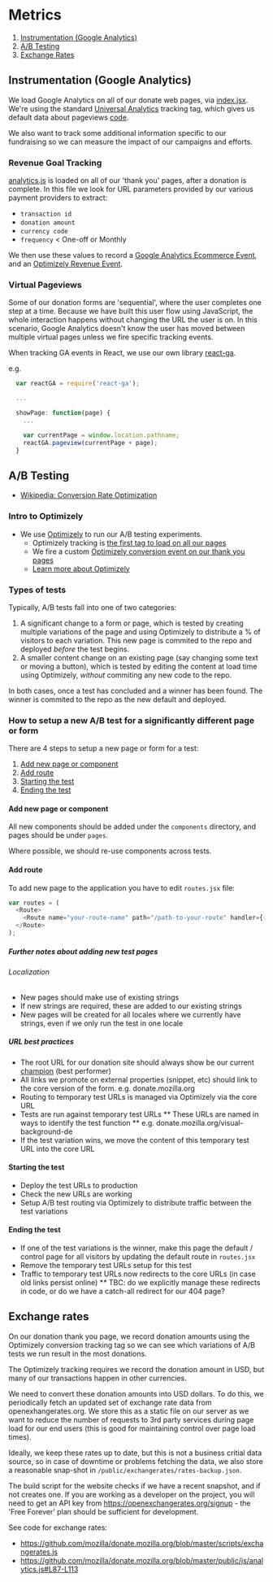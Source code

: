 # Metrics

1. [Instrumentation (Google Analytics)](#instrumentation-google-analytics)
2. [A/B Testing](#ab-testing)
3. [Exchange Rates](#exchange-rates)


## Instrumentation (Google Analytics)

We load Google Analytics on all of our donate web pages, via [index.jsx](https://github.com/mozilla/donate.mozilla.org/blob/master/pages/index.jsx). We're using the standard [Universal Analytics](https://support.google.com/analytics/answer/2790010?hl%3Den) tracking tag, which gives us default data about pageviews [code](https://github.com/mozilla/donate.mozilla.org/blob/master/pages/index.jsx#L33).

We also want to track some additional information specific to our fundraising so we can measure the impact of our campaigns and efforts.

### Revenue Goal Tracking

[analytics.js](https://github.com/mozilla/donate.mozilla.org/blob/master/public/js/analytics.js) is loaded on all of our 'thank you' pages, after a donation is complete. In this file we look for URL parameters provided by our various payment providers to extract:

* `transaction id`
* `donation amount`
* `currency code`
* `frequency` < One-off or Monthly

We then use these values to record a [Google Analytics Ecommerce Event](https://developers.google.com/analytics/devguides/collection/gajs/gaTrackingEcommerce), and an [Optimizely Revenue Event](https://help.optimizely.com/hc/en-us/articles/200039865-Revenue-tracking-goals).

### Virtual Pageviews

Some of our donation forms are 'sequential', where the user completes one step at a time. Because we have built this user flow using JavaScript, the whole interaction happens without changing the URL the user is on. In this scenario, Google Analytics doesn't know the user has moved between multiple virtual pages unless we fire specific tracking events.

When tracking GA events in React, we use our own library [react-ga](https://github.com/mozilla/react-ga/).

e.g.

```js
  var reactGA = require('react-ga');

  ...

  showPage: function(page) {
    ...

    var currentPage = window.location.pathname;
    reactGA.pageview(currentPage + page);
  }
```


## A/B Testing

* [Wikipedia: Conversion Rate Optimization](https://en.wikipedia.org/wiki/Conversion_rate_optimization)

### Intro to Optimizely

* We use [Optimizely](http://optimizely.com/) to run our A/B testing experiments.
  * Optimizely tracking is [the first tag to load on all our pages](https://github.com/mozilla/donate.mozilla.org/blob/master/pages/index.jsx#L8)
  * We fire a custom [Optimizely conversion event on our thank you pages](https://github.com/mozilla/donate.mozilla.org/blob/master/public/js/analytics.js#L121-L126)
  * [Learn more about Optimizely](https://learn.optimizely.com/hc/en-us)

### Types of tests

Typically, A/B tests fall into one of two categories:

1. A significant change to a form or page, which is tested by creating multiple variations of the page and using Optimizely to distribute a % of visitors to each variation. This new page is commited to the repo and deployed *before* the test begins.
2. A smaller content change on an existing page (say changing some text or moving a button), which is tested by editing the content at load time using Optimizely, *without* commiting any new code to the repo.

In both cases, once a test has concluded and a winner has been found. The winner is commited to the repo as the new default and deployed.

### How to setup a new A/B test for a significantly different page or form

There are 4 steps to setup a new page or form for a test:

1. [Add new page or component](#add-new-page-or-component)
2. [Add route](#add-route)
3. [Starting the test](#starting-the-test)
4. [Ending the test](#ending-the-test)


#### Add new page or component

All new components should be added under the `components` directory, and pages should be under `pages`.

Where possible, we should re-use components across tests.

#### Add route

To add new page to the application you have to edit `routes.jsx` file:

``` typescript
var routes = (
  <Route>
    <Route name="your-route-name" path="/path-to-your-route" handler={require('path-to-your-component.jsx')} />
  </Route>
);
```

##### Further notes about adding new test pages

###### Localization

* New pages should make use of existing strings
* If new strings are required, these are added to our existing strings
* New pages will be created for all locales where we currently have strings, even if we only run the test in one locale

##### URL best practices

* The root URL for our donation site should always show be our current [champion]() (best performer)
* All links we promote on external properties (snippet, etc) should link to the core version of the form. e.g. donate.mozilla.org
* Routing to temporary test URLs is managed via Optimizely via the core URL
* Tests are run against temporary test URLs
** These URLs are named in ways to identify the test function
** e.g. donate.mozilla.org/visual-background-de
* If the test variation wins, we move the content of this temporary test URL into the core URL

#### Starting the test

* Deploy the test URLs to production
* Check the new URLs are working
* Setup A/B test routing via Optimizely to distribute traffic between the test variations

#### Ending the test
* If one of the test variations is the winner, make this page the default / control page for all visitors by updating the default route in `routes.jsx`
* Remove the temporary test URLs setup for this test
* Traffic to temporary test URLs now redirects to the core URLs (in case old links persist online)
** TBC: do we explicitly manage these redirects in code, or do we have a catch-all redirect for our 404 page?


## Exchange rates

On our donation thank you page, we record donation amounts using the Optimizely conversion tracking tag so we can see which variations of A/B tests we run result in the most donations.

The Optimizely tracking requires we record the donation amount in USD, but many of our transactions happen in other currencies.

We need to convert these donation amounts into USD dollars. To do this, we periodically fetch an updated set of exchange rate data from openexhangerates.org. We store this as a static file on our server as we want to reduce the number of requests to 3rd party services during page load for our end users (this is good for maintaining control over page load times).

Ideally, we keep these rates up to date, but this is not a business critial data source, so in case of downtime or problems fetching the data, we also store a reasonable snap-shot in `/public/exchangerates/rates-backup.json`.

The build script for the website checks if we have a recent snapshot, and if not creates one. If you are working as a developer on the project, you will need to get an API key from https://openexchangerates.org/signup - the 'Free Forever' plan should be sufficient for development.

See code for exchange rates:

* https://github.com/mozilla/donate.mozilla.org/blob/master/scripts/exchangerates.js
* https://github.com/mozilla/donate.mozilla.org/blob/master/public/js/analytics.js#L87-L113
